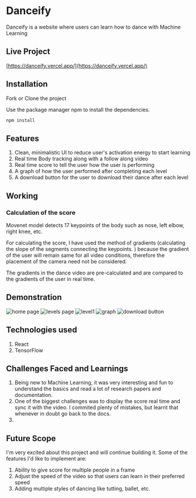 # Danceify

Danceify is a website where users can learn how to dance with Machine Learning

## Live Project
[https://danceify.vercel.app/](https://danceify.vercel.app/)
## Installation
Fork or Clone the project

Use the package manager npm to install the dependencies.

```bash
npm install
```

## Features
1. Clean, minimalistic UI to reduce user's activation energy to start learning
2. Real time Body tracking along with a follow along video
3. Real time score to tell the user how the user is performing
4. A graph of how the user performed after completing each level
5. A download button for the user to download their dance after each level

## Working
### Calculation of the score
Movenet model detects 17 keypoints of the body such as nose, left elbow, right knee, etc.

For calculating the score, I have used the method of gradients (calculating the slope of the segments connecting the keypoints. ) because the gradient of the user will remain same for all video conditions, therefore the placement of the camera need not be considered.

The gradients in the dance video are pre-calculated and are compared to the gradients of the user in real time. 

## Demonstration
![home page]()
![levels page]()
![level1]()
![graph]()
![download button]()

## Technologies used
1. React
2. TensorFlow

## Challenges Faced and Learnings
1. Being new to Machine Learning, it was very interesting and fun to understand the basics and read a lot of research papers and documentation.
2. One of the biggest challenges was to display the score real time and sync it with the video. I commited plenty of mistakes, but learnt that whenever in doubt go back to the docs. 
3. 

## Future Scope
I'm very excited about this project and will continue building it. Some of the features I'd like to implement are:
1. Ability to give score for multiple people in a frame
2. Adjust the speed of the video so that users can learn in their preferred speed
3. Adding multiple styles of dancing like tutting, ballet, etc.